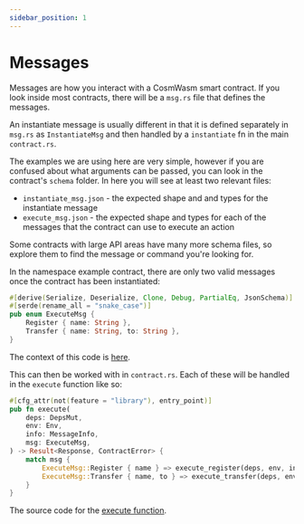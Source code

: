 ```yaml
---
sidebar_position: 1
---
```


# Messages

Messages are how you interact with a CosmWasm smart contract. If you look inside most contracts, there will be a `msg.rs` file that defines the messages.

An instantiate message is usually different in that it is defined separately in `msg.rs` as `InstantiateMsg` and then handled by a `instantiate` fn in the main `contract.rs`.

The examples we are using here are very simple, however if you are confused about what arguments can be passed, you can look in the contract's `schema` folder. In here you will see at least two relevant files:

- `instantiate_msg.json` - the expected shape and and types for the instantiate message
- `execute_msg.json` - the expected shape and types for each of the messages that the contract can use to execute an action

Some contracts with large API areas have many more schema files, so explore them to find the message or command you're looking for.

In the namespace example contract, there are only two valid messages once the contract has been instantiated:

```rust
#[derive(Serialize, Deserialize, Clone, Debug, PartialEq, JsonSchema)]
#[serde(rename_all = "snake_case")]
pub enum ExecuteMsg {
    Register { name: String },
    Transfer { name: String, to: String },
}
```

The context of this code is [here](https://github.com/CosmWasm/cw-examples/blob/main/contracts/nameservice/src/msg.rs#L13).

This can then be worked with in `contract.rs`. Each of these will be handled in the `execute` function like so:

```rust
#[cfg_attr(not(feature = "library"), entry_point)]
pub fn execute(
    deps: DepsMut,
    env: Env,
    info: MessageInfo,
    msg: ExecuteMsg,
) -> Result<Response, ContractError> {
    match msg {
        ExecuteMsg::Register { name } => execute_register(deps, env, info, name),
        ExecuteMsg::Transfer { name, to } => execute_transfer(deps, env, info, name, to),
    }
}
```

The source code for the [execute function](https://github.com/CosmWasm/cw-examples/blob/main/contracts/nameservice/src/contract.rs#L31).
